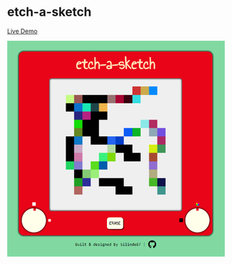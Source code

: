 # etch-a-sketch

[Live Demo](https://github.com/Silinde87/etch-a-sketch/)

[![Watch the video](https://github.com/Silinde87/etch-a-sketch/blob/main/images/screen.png?raw=true)](https://www.youtube.com/watch?v=ebZDhBd2rDI)
